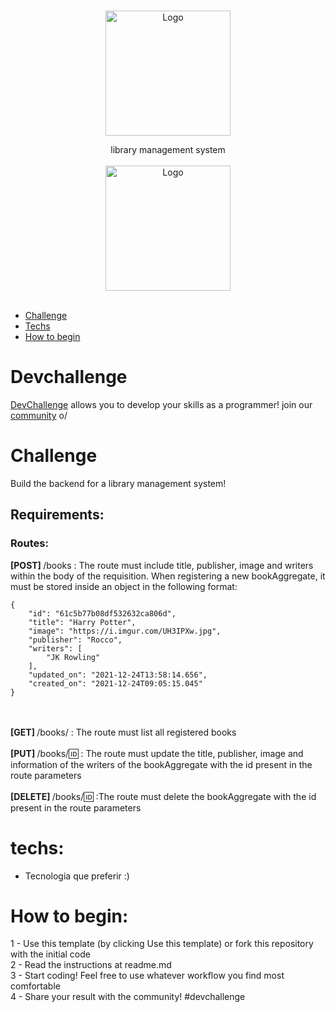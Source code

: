 <br />
<p align="center">
    <img src="https://i.pinimg.com/originals/dd/64/da/dd64da585bc57cb05e5fd4d8ce873f57.png" alt="Logo" width="200">
 <br />
  <p align="center">
        library management system
      <br />
      <br />
        <img src="https://github.com/ca1o19c/library-management/actions/workflows/ci.yml/badge.svg" alt="Logo" width="200">
       <br />
    <br />
  </p>
</p>

* [Challenge](#challenge)
* [Techs](#techs)
* [How to begin](#how-to-begin)

# Devchallenge

<a href="https://devchallenge.now.sh/"> DevChallenge</a> allows you to develop your skills as a programmer! join our
<a href="https://discord.gg/yvYXhGj">community</a> o/

# Challenge

Build the backend for a library management system!

## Requirements:

### Routes:

<b>[POST] </b> /books : The route must include title, publisher, image and writers within the body of the requisition.
When registering a new bookAggregate, it must be stored inside an object in the following format:

```
{
    "id": "61c5b77b08df532632ca806d",
    "title": "Harry Potter",
    "image": "https://i.imgur.com/UH3IPXw.jpg",
    "publisher": "Rocco",
    "writers": [
        "JK Rowling"
    ],
    "updated_on": "2021-12-24T13:58:14.656",
    "created_on": "2021-12-24T09:05:15.045"
}
```

<br><br>
<b>[GET] </b> /books/ : The route must list all registered books<br><br>
<b>[PUT] </b> /books/:id: : The route must update the title, publisher, image and information of the writers of the bookAggregate
with the id present in the route parameters<br><br>
<b>[DELETE] </b> /books/:id: :The route must delete the bookAggregate with the id present in the route parameters<br>

# techs:

- Tecnologia que preferir :)

# How to begin:

1 - Use this template (by clicking Use this template) or fork this repository with the initial code<br>
2 - Read the instructions at readme.md<br>
3 - Start coding! Feel free to use whatever workflow you find most comfortable<br>
4 - Share your result with the community! #devchallenge
